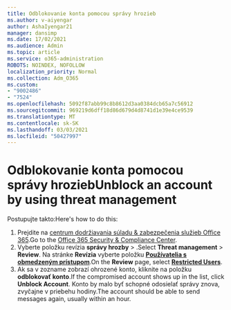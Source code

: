 ```yaml
---
title: Odblokovanie konta pomocou správy hrozieb
ms.author: v-aiyengar
author: AshaIyengar21
manager: dansimp
ms.date: 17/02/2021
ms.audience: Admin
ms.topic: article
ms.service: o365-administration
ROBOTS: NOINDEX, NOFOLLOW
localization_priority: Normal
ms.collection: Adm_O365
ms.custom:
- "9002486"
- "7524"
ms.openlocfilehash: 5092f87abb99c8b8612d3aa0384dcb65a7c56912
ms.sourcegitcommit: 969219d6dff18d86d679d4d8741d1e39e4ce9539
ms.translationtype: MT
ms.contentlocale: sk-SK
ms.lasthandoff: 03/03/2021
ms.locfileid: "50427997"
---
```

# <a name="unblock-an-account-by-using-threat-management"></a><span data-ttu-id="2426d-102">Odblokovanie konta pomocou správy hrozieb</span><span class="sxs-lookup"><span data-stu-id="2426d-102">Unblock an account by using threat management</span></span>

<span data-ttu-id="2426d-103">Postupujte takto:</span><span class="sxs-lookup"><span data-stu-id="2426d-103">Here's how to do this:</span></span> 

1. <span data-ttu-id="2426d-104">Prejdite na [centrum dodržiavania súladu & zabezpečenia služieb Office 365](https://go.microsoft.com/fwlink/p/?linkid=2077143).</span><span class="sxs-lookup"><span data-stu-id="2426d-104">Go to the [Office 365 Security & Compliance Center](https://go.microsoft.com/fwlink/p/?linkid=2077143).</span></span>
1. <span data-ttu-id="2426d-105">Vyberte položku revízia **správy hrozby**  >  .</span><span class="sxs-lookup"><span data-stu-id="2426d-105">Select **Threat management** > **Review**.</span></span> <span data-ttu-id="2426d-106">Na stránke **Revízia** vyberte položku **[Používatelia s obmedzeným prístupom](https://go.microsoft.com/fwlink/?linkid=2103514)**.</span><span class="sxs-lookup"><span data-stu-id="2426d-106">On the **Review** page, select **[Restricted Users](https://go.microsoft.com/fwlink/?linkid=2103514)**.</span></span>
1. <span data-ttu-id="2426d-107">Ak sa v zozname zobrazí ohrozené konto, kliknite na položku **odblokovať konto**.</span><span class="sxs-lookup"><span data-stu-id="2426d-107">If the compromised account shows up in the list, click **Unblock Account**.</span></span> <span data-ttu-id="2426d-108">Konto by malo byť schopné odosielať správy znova, zvyčajne v priebehu hodiny.</span><span class="sxs-lookup"><span data-stu-id="2426d-108">The account should be able to send messages again, usually within an hour.</span></span>